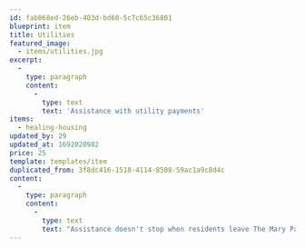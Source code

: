 ```yaml
---
id: fab068ed-26eb-403d-bd60-5c7c65c36801
blueprint: item
title: Utilities
featured_image:
  - items/utilities.jpg
excerpt:
  -
    type: paragraph
    content:
      -
        type: text
        text: 'Assistance with utility payments'
items:
  - healing-housing
updated_by: 29
updated_at: 1692020982
price: 25
template: templates/item
duplicated_from: 3f8dc416-1518-4114-8508-59ac1a9c8d4c
content:
  -
    type: paragraph
    content:
      -
        type: text
        text: "Assistance doesn't stop when residents leave The Mary Parrish Center. We stay in touch and make sure they are able to pay for the little things that make a home safe and healthy, including electricity, heating, and water bills."
---
```

